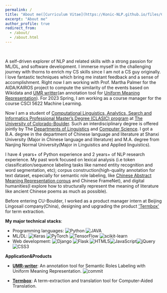 ```yaml
---
permalink: /
title: "About me([Curriculum Vitae](https://Konic-NLP.github.io/files/CV_Sijia.pdf))"
excerpt: "About me"
author_profile: true
redirect_from: 
  - /about/
  - /about.html
---  
```

  
&nbsp;

A self-driven explorer of NLP and related skills with a strong passion for ML/DL, and software development. I immerse myself in the challenging journey with thorns to enrich my CS skills since I am not a CS guy originally. I love fantastic techniques which bring me instant feedback and a sense of accomplishment.
Right now I am working with Prof. Martha Palmer for the AIDA/KAIROS project to compute the similarity of the events based on Wikidata and [UMR writter](http://umr-tool.cs.brandeis.edu/)(an annotation tool for [Uniform Meaning Representation](https://umr4nlp.github.io/web/index.html)). For 2023 Spring, I am working as a course manager for the course CSCI 5622  Machine Learning.

Now I am a student of [Computational Linguistics, Analytics, Search and Informatics Professional Master’s Degree (CLASIC) program](https://www.colorado.edu/linguistics/graduate-program/computational-linguistics-clasic-ms) at [The University of Colorado-Boulder](https://www.colorado.edu/).  Such an interdisciplinary degree is offered jointly by The [Departments of Linguistics](https://www.colorado.edu/linguistics/) and [Computer Science](https://www.colorado.edu/cs/). I got a B.A. degree in the department of Chinese language and literature at Shanxi University (Major in Chinese language and literature) and M.A. degree from Nanjing Normal University(Major in Linguistics and Applied linguistics). 

I have 4 years+ of Python experience and 2 years+ of NLP research experience. My past work focused on lexical analysis (i.e token classification/sequence labeling tasks like named entity recognition and word segmentation, etc); corpus construction(high-quality annotation for text dataset, especially for semantic role labeling, like [Chinese Abstract Meaning Representation corpus](https://www.cs.brandeis.edu/~clp/camr/camr.html) and Chinese FrameNet), and digital humanities(I explore how to structurally represent the meaning of literature like ancient Chinese poems as much as possible).
  
  
Before entering CU-Boulder, I worked as a product manager intern at Beijing Lingosail company(China), designing and upgrading the product ['Termbox'](http://termbox.lingosail.com/) for term extraction.


**My major technical stacks**:  
 - Programming languages: ![Python](https://img.shields.io/badge/Python-14354C?style=for-the-badge&logo=python&logoColor=white) ![JAVA](https://img.shields.io/badge/Java-ED8B00?style=for-the-badge&logo=java&logoColor=white)
  - ML/DL: ![Keras](https://img.shields.io/badge/Keras-%23D00000.svg?style=for-the-badge&logo=Keras&logoColor=white) ![PyTorch](https://img.shields.io/badge/PyTorch-%23EE4C2C.svg?style=for-the-badge&logo=PyTorch&logoColor=white)  ![TensorFlow](https://img.shields.io/badge/TensorFlow-%23FF6F00.svg?style=for-the-badge&logo=TensorFlow&logoColor=white) ![scikit-learn](https://img.shields.io/badge/scikit--learn-%23F7931E.svg?style=for-the-badge&logo=scikit-learn&logoColor=white) 
  - Web development: ![Django](https://img.shields.io/badge/django-%23092E20.svg?style=for-the-badge&logo=django&logoColor=white) ![Flask](https://img.shields.io/badge/flask-%23000.svg?style=for-the-badge&logo=flask&logoColor=white)	![HTML5](https://img.shields.io/badge/html5-%23E34F26.svg?style=for-the-badge&logo=html5&logoColor=white)![JavaScript](https://img.shields.io/badge/javascript-%23323330.svg?style=for-the-badge&logo=javascript&logoColor=%23F7DF1E)![jQuery](https://img.shields.io/badge/jquery-%230769AD.svg?style=for-the-badge&logo=jquery&logoColor=white)![CSS3](https://img.shields.io/badge/css3-%231572B6.svg?style=for-the-badge&logo=css3&logoColor=white) 


**Application&Products**


- [**UMR-writer**](http://umr-tool.cs.brandeis.edu/): An annotation tool for Semantic Roles Labeling with Uniform Meaning Representation. ![commit](https://img.shields.io/github/last-commit/jinzhao3611/umr-annotation-tool/master)


- [**Termbox**](http://termbox.lingosail.com/): A term-extraction and translation tool for Computer-Aided Translation.


<!-- A data-driven personal website
======
Like many other Jekyll-based GitHub Pages templates, academicpages makes you separate the website's content from its form. The content & metadata of your website are in structured markdown files, while various other files constitute the theme, specifying how to transform that content & metadata into HTML pages. You keep these various markdown (.md), YAML (.yml), HTML, and CSS files in a public GitHub repository. Each time you commit and push an update to the repository, the [GitHub pages](https://pages.github.com/) service creates static HTML pages based on these files, which are hosted on GitHub's servers free of charge.

Many of the features of dynamic content management systems (like Wordpress) can be achieved in this fashion, using a fraction of the computational resources and with far less vulnerability to hacking and DDoSing. You can also modify the theme to your heart's content without touching the content of your site. If you get to a point where you've broken something in Jekyll/HTML/CSS beyond repair, your markdown files describing your talks, publications, etc. are safe. You can rollback the changes or even delete the repository and start over -- just be sure to save the markdown files! Finally, you can also write scripts that process the structured data on the site, such as [this one](https://github.com/academicpages/academicpages.github.io/blob/master/talkmap.ipynb) that analyzes metadata in pages about talks to display [a map of every location you've given a talk](https://academicpages.github.io/talkmap.html). -->
